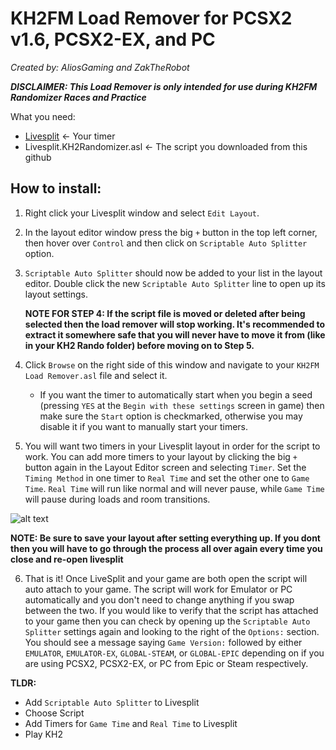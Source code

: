 # KH2FM Load Remover for PCSX2 v1.6, PCSX2-EX, and PC

*Created by: AliosGaming and ZakTheRobot*

***DISCLAIMER: This Load Remover is only intended for use during KH2FM Randomizer Races and Practice***

What you need:
 - [Livesplit](https://livesplit.org/) <- Your timer
 - Livesplit.KH2Randomizer.asl <- The script you downloaded from this github
 
## How to install:
 
1. Right click your Livesplit window and select `Edit Layout`.

2. In the layout editor window press the big `+` button in the top left corner, then hover over `Control` and then click on `Scriptable Auto Splitter` option.

3. `Scriptable Auto Splitter` should now be added to your list in the layout editor. Double click the new `Scriptable Auto Splitter` line to open up its layout settings.

	**NOTE FOR STEP 4: If the script file is moved or deleted after being selected then the load remover will stop working. It's recommended to extract it somewhere safe that you will never have to move it from (like in your KH2 Rando folder) before moving on to Step 5.**
	
4. Click `Browse` on the right side of this window and navigate to your `KH2FM Load Remover.asl` file and select it.
	- If you want the timer to automatically start when you begin a seed (pressing `YES` at the `Begin with these settings` screen in game) then make sure the `Start` option is checkmarked, otherwise you may disable it if you want to manually start your timers.
	
5. You will want two timers in your Livesplit layout in order for the script to work. You can add more timers to your layout by clicking the big `+` button again in the Layout Editor screen and selecting `Timer`. Set the `Timing Method` in one timer to `Real Time` and set the other one to `Game Time`. `Real Time` will run like normal and will never pause, while `Game Time` will pause during loads and room transitions.

![alt text](https://i.imgur.com/G9Pb7Wh.png)

**NOTE: Be sure to save your layout after setting everything up. If you dont then you will have to go through the process all over again every time you close and re-open livesplit**

6. That is it! Once LiveSplit and your game are both open the script will auto attach to your game. The script will work for Emulator or PC automatically and you don't need to change anything if you swap between the two. If you would like to verify that the script has attached to your game then you can check by opening up the `Scriptable Auto Splitter` settings again and looking to the right of the `Options:` section. You should see a message saying `Game Version:` followed by either `EMULATOR`, `EMULATOR-EX`, `GLOBAL-STEAM`, or `GLOBAL-EPIC` depending on if you are using PCSX2, PCSX2-EX, or PC from Epic or Steam respectively.  

**TLDR:**
- Add `Scriptable Auto Splitter` to Livesplit
- Choose Script
- Add Timers for `Game Time` and `Real Time` to Livesplit
- Play KH2

